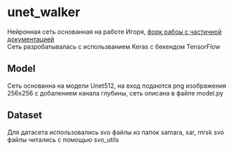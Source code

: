 # unet_walker
Нейронная сеть основанная на работе Игоря, [форк рабоы с частичной документацией](https://github.com/Roktober/zedseg)  
Сеть разробатывалась с использванием Keras с бекендом TensorFlow 
## Model
Сеть основанна на модели Unet512, на вход подаются png изображения 256x256 с добалением канала глубины, сеть описана в файле model.py
## Dataset
Для датасета использовались svo файлы из папок samara, sar, mrsk
svo файлы читались с помощью svo_utils